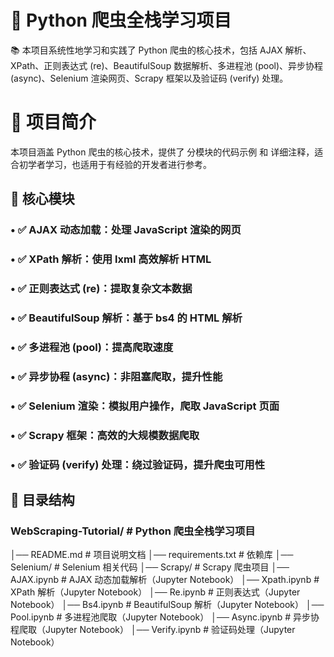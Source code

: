

# 🚀 Python 爬虫全栈学习项目

📚 本项目系统性地学习和实践了 Python 爬虫的核心技术，包括 AJAX 解析、XPath、正则表达式 (re)、BeautifulSoup 数据解析、多进程池 (pool)、异步协程 (async)、Selenium 渲染网页、Scrapy 框架以及验证码 (verify) 处理。



# 📖 项目简介

本项目涵盖 Python 爬虫的核心技术，提供了 分模块的代码示例 和 详细注释，适合初学者学习，也适用于有经验的开发者进行参考。

## 📌 核心模块
### 	•	✅ AJAX 动态加载：处理 JavaScript 渲染的网页
### 	•	✅ XPath 解析：使用 lxml 高效解析 HTML
### 	•	✅ 正则表达式 (re)：提取复杂文本数据
### 	•	✅ BeautifulSoup 解析：基于 bs4 的 HTML 解析
### 	•	✅ 多进程池 (pool)：提高爬取速度
### 	•	✅ 异步协程 (async)：非阻塞爬取，提升性能
### 	•	✅ Selenium 渲染：模拟用户操作，爬取 JavaScript 页面
### 	•	✅ Scrapy 框架：高效的大规模数据爬取
### 	•	✅ 验证码 (verify) 处理：绕过验证码，提升爬虫可用性

## 📁 目录结构
### WebScraping-Tutorial/  # Python 爬虫全栈学习项目
│──  README.md         # 项目说明文档
│──  requirements.txt  # 依赖库
│──  Selenium/         # Selenium 相关代码
│──  Scrapy/           # Scrapy 爬虫项目
│──  AJAX.ipynb        # AJAX 动态加载解析（Jupyter Notebook）
│──  Xpath.ipynb       # XPath 解析（Jupyter Notebook）
│──  Re.ipynb          # 正则表达式（Jupyter Notebook）
│──  Bs4.ipynb         # BeautifulSoup 解析（Jupyter Notebook）
│──  Pool.ipynb        # 多进程池爬取（Jupyter Notebook）
│──  Async.ipynb       # 异步协程爬取（Jupyter Notebook）
│──  Verify.ipynb      # 验证码处理（Jupyter Notebook）

